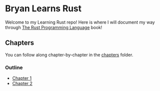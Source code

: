 # Bryan Learns Rust

Welcome to my Learning Rust repo! Here is where I will document my way through [The Rust Programming Language](https://doc.rust-lang.org/stable/book/) book!
## Chapters

You can follow along chapter-by-chapter in the [chapters](./chapters) folder.

### Outline
- [Chapter 1](./chapters/one/)
- [Chapter 2](./chapters/two/)